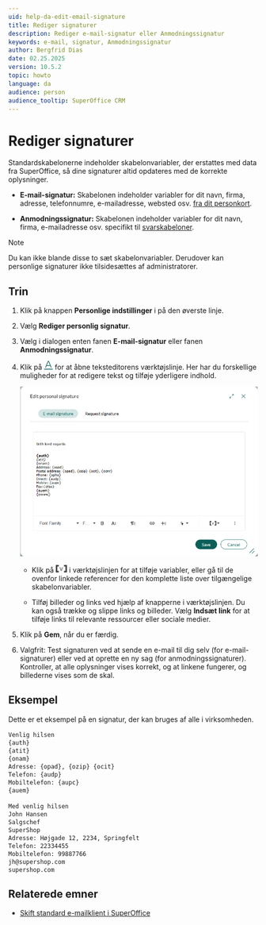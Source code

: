 ```yaml
---
uid: help-da-edit-email-signature
title: Rediger signaturer
description: Rediger e-mail-signatur eller Anmodningssignatur
keywords: e-mail, signatur, Anmodningssignatur
author: Bergfrid Dias
date: 02.25.2025
version: 10.5.2
topic: howto
language: da
audience: person
audience_tooltip: SuperOffice CRM
---
```


# Rediger signaturer

Standardskabelonerne indeholder skabelonvariabler, der erstattes med data fra SuperOffice, så dine signaturer altid opdateres med de korrekte oplysninger.

* **E-mail-signatur:** Skabelonen indeholder variabler for dit navn, firma, adresse, telefonnumre, e-mailadresse, websted osv. [fra dit personkort][3].

* **Anmodningssignatur:** Skabelonen indeholder variabler for dit navn, firma, e-mailadresse osv. specifikt til [svarskabeloner][2].

> [!NOTE]
> Du kan ikke blande disse to sæt skabelonvariabler. Derudover kan personlige signaturer ikke tilsidesættes af administratorer.

## Trin

1. Klik på knappen **Personlige indstillinger** i på den øverste linje.

2. Vælg **Rediger personlig signatur**.

3. Vælg i dialogen enten fanen **E-mail-signatur** eller fanen **Anmodningssignatur**.

4. Klik på ![ikon][img2] for at åbne teksteditorens værktøjslinje. Her har du forskellige muligheder for at redigere tekst og tilføje yderligere indhold.

    ![Rediger personlig signatur -screenshot][img1]

    * Klik på ![ikon][img3] i værktøjslinjen for at tilføje variabler, eller gå til de ovenfor linkede referencer for den komplette liste over tilgængelige skabelonvariabler.

    * Tilføj billeder og links ved hjælp af knapperne i værktøjslinjen. Du kan også trække og slippe links og billeder. Vælg **Indsæt link** for at tilføje links til relevante ressourcer eller sociale medier.

5. Klik på **Gem**, når du er færdig.

6. Valgfrit: Test signaturen ved at sende en e-mail til dig selv (for e-mail-signaturer) eller ved at oprette en ny sag (for anmodningssignaturer). Kontroller, at alle oplysninger vises korrekt, og at linkene fungerer, og billederne vises som de skal.

## Eksempel

Dette er et eksempel på en signatur, der kan bruges af alle i virksomheden.

```text
Venlig hilsen
{auth}
{atit}
{onam}
Adresse: {opad}, {ozip} {ocit}
Telefon: {audp}
Mobiltelefon: {aupc}
{auem}

Med venlig hilsen
John Hansen
Salgschef
SuperShop
Adresse: Højgade 12, 2234, Springfelt
Telefon: 22334455
Mobiltelefon: 99887766
jh@supershop.com
supershop.com
```

## Relaterede emner

* [Skift standard e-mailklient i SuperOffice][1]

<!-- Referenced links -->
[1]: ../../email/learn/change-default-mail-client.md
[2]: ../../request/reply-templates/learn/template-variables.md
[3]: ../../document/templates/variables/for-selected-contact.md

<!-- Referenced images -->
[img2]: ../../../../common/icons/editor-toolbar-icon.png
[img3]: ../../../media/icons/sign-editor-variables.png
[img1]: ../../../media/loc/en/learn/getstarted-preferences-email-signature.png
